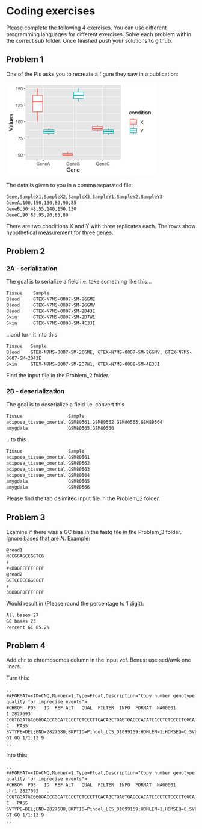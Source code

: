 # Coding exercises

Please complete the following 4 exercises. You can use different programming languages for different exercises. Solve each problem within the correct sub folder. Once finished push your solutions to github. 

## Problem 1

One of the PIs asks you to recreate a figure they saw in a publication:

![image not found](Problem_1/desired_output.png)

The data is given to you in a comma separated file:

```
Gene,SampleX1,SampleX2,SampleX3,SampleY1,SampleY2,SampleY3
GeneA,100,150,130,80,90,85
GeneB,50,48,55,140,150,130
GeneC,90,85,95,90,85,80

```

There are two conditions X and Y with three replicates each. The rows show hypothetical measurement for three genes. 

## Problem 2

### 2A - serialization

The goal is to serialize a field i.e. take something like this...
```
Tissue    Sample
Blood     GTEX-N7MS-0007-SM-26GME
Blood     GTEX-N7MS-0007-SM-26GMV
Blood     GTEX-N7MS-0007-SM-2D43E
Skin      GTEX-N7MS-0007-SM-2D7W1
Skin      GTEX-N7MS-0008-SM-4E3JI
```

...and turn it into this

```
Tissue   Sample
Blood    GTEX-N7MS-0007-SM-26GME, GTEX-N7MS-0007-SM-26GMV, GTEX-N7MS-0007-SM-2D43E
Skin     GTEX-N7MS-0007-SM-2D7W1, GTEX-N7MS-0008-SM-4E3JI
```

Find the input file in the Problem_2 folder.

### 2B - deserialization

The goal is to deserialize a field i.e. convert this
```
Tissue                 Sample
adipose_tissue_omental GSM80561,GSM80562,GSM80563,GSM80564
amygdala               GSM80565,GSM80566
```

...to this

```
Tissue                 Sample
adipose_tissue_omental GSM80561
adipose_tissue_omental GSM80562
adipose_tissue_omental GSM80563
adipose_tissue_omental GSM80564
amygdala               GSM80565
amygdala               GSM80566
```

Please find the tab delimited input file in the Problem_2 folder.

## Problem 3

Examine if there was a GC bias in the fastq file in the Problem_3 folder. Ignore bases that are *N*. Example:

```
@read1
NCCGGAGCCGGTCG
+
#<BBBFFFFFFFFF
@read2
GGTCCGCCGGCCCT
+
BBBBBFBFFFFFFF
```

Would result in (Please round the percentage to 1 digit):

```
All bases 27
GC bases 23
Percent GC 85.2%
```

## Problem 4

Add chr to chromosomes column in the input vcf. Bonus: use sed/awk one liners. 

Turn this:

```
...
##FORMAT=<ID=CNQ,Number=1,Type=Float,Description="Copy number genotype quality for imprecise events">
#CHROM  POS   ID  REF ALT   QUAL  FILTER  INFO  FORMAT  NA00001
1 2827693   . CCGTGGATGCGGGGACCCGCATCCCCTCTCCCTTCACAGCTGAGTGACCCACATCCCCTCTCCCCTCGCA  C . PASS  SVTYPE=DEL;END=2827680;BKPTID=Pindel_LCS_D1099159;HOMLEN=1;HOMSEQ=C;SVLEN=-66 GT:GQ 1/1:13.9
...
```

Into this:

```
...
##FORMAT=<ID=CNQ,Number=1,Type=Float,Description="Copy number genotype quality for imprecise events">
#CHROM  POS   ID  REF ALT   QUAL  FILTER  INFO  FORMAT  NA00001
chr1 2827693   . CCGTGGATGCGGGGACCCGCATCCCCTCTCCCTTCACAGCTGAGTGACCCACATCCCCTCTCCCCTCGCA  C . PASS  SVTYPE=DEL;END=2827680;BKPTID=Pindel_LCS_D1099159;HOMLEN=1;HOMSEQ=C;SVLEN=-66 GT:GQ 1/1:13.9
...
```

